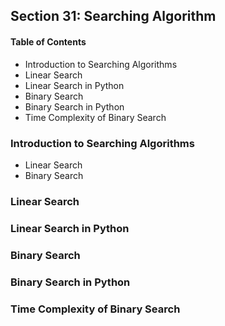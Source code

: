 ## Section 31: Searching Algorithm

#### Table of Contents
- Introduction to Searching Algorithms
- Linear Search
- Linear Search in Python
- Binary Search
- Binary Search in Python
- Time Complexity of Binary Search


### Introduction to Searching Algorithms
- Linear Search
- Binary Search

### Linear Search
### Linear Search in Python
### Binary Search
### Binary Search in Python
### Time Complexity of Binary Search